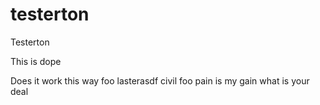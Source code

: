 # testerton
Testerton

This is dope

Does it work this way
foo
lasterasdf
civil
foo
pain is my gain
what is your deal
